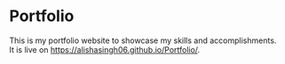 # Portfolio
This is my portfolio website to showcase my skills and accomplishments.<br>
It is live on https://alishasingh06.github.io/Portfolio/.
